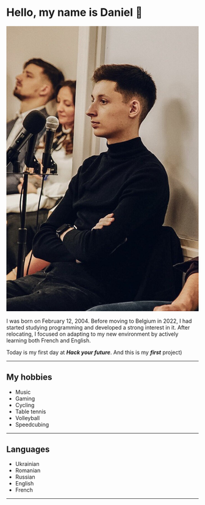 # Hello, my name is Daniel 👋

![My Profile Photo](./img/my-profile-photo.jpg)

I was born on February 12, 2004. Before moving to Belgium in 2022, I had started studying programming and developed a strong interest in it. After relocating, I focused on adapting to my new environment by actively learning both French and English.

Today is my first day at ***Hack your future***. And this is my ***first*** project) 

---
## My hobbies 
- Music 
- Gaming
- Cycling
- Table tennis
- Volleyball
- Speedcubing

---

## Languages 
- Ukrainian
- Romanian
- Russian
- English
- French

---

